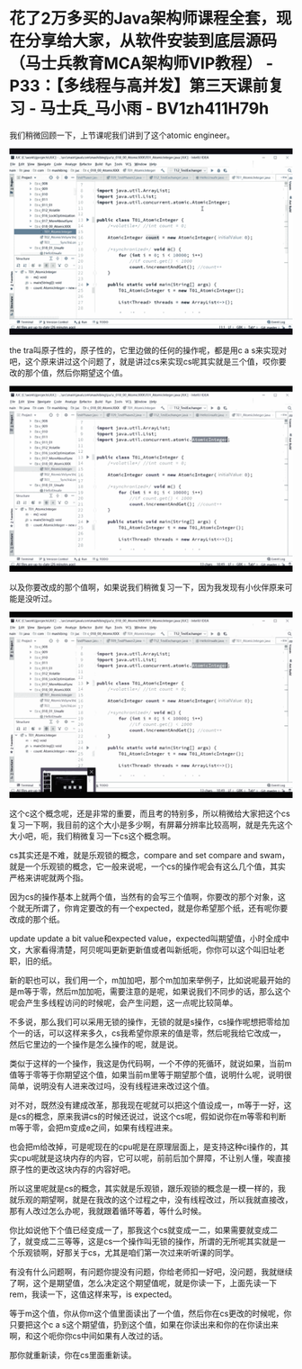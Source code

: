 # 花了2万多买的Java架构师课程全套，现在分享给大家，从软件安装到底层源码（马士兵教育MCA架构师VIP教程） - P33：【多线程与高并发】第三天课前复习 - 马士兵_马小雨 - BV1zh411H79h

我们稍微回顾一下，上节课呢我们讲到了这个atomic engineer。

![](img/50f208a287766c7108f4827bf7eacf51_1.png)

the tra叫原子性的，原子性的，它里边做的任何的操作呢，都是用c a s来实现对吧，这个原来讲过这个问题了，就是讲过cs来实现cs呢其实就是三个值，哎你要改的那个值，然后你期望这个值。



![](img/50f208a287766c7108f4827bf7eacf51_3.png)

以及你要改成的那个值啊，如果说我们稍微复习一下，因为我发现有小伙伴原来可能是没听过。

![](img/50f208a287766c7108f4827bf7eacf51_5.png)

这个c这个概念呢，还是非常的重要，而且考的特别多，所以稍微给大家把这个cs复习一下啊，我目前的这个大小是多少啊，有屏幕分辨率比较高啊，就是先先这个大小吧，呃，我们稍微复习一下cs这个概念啊。

cs其实还是不难，就是乐观锁的概念，compare and set compare and swam，就是一个乐观锁的概念，它一般来说呢，一个cs的操作呢会有这么几个值，其实严格来讲呢就两个指。

因为cs的操作基本上就两个值，当然有的会写三个值啊，你要改的那个对象，这个就无所谓了，你肯定要改的有一个expected，就是你希望那个纸，还有呢你要改成的那个纸。

update update a bit value和expected value，expected叫期望值，小时全成中文，大家看得清楚，阿贝呢叫更新更新值或者叫新纸呃，你你可以这个叫旧址老职，旧的纸。

新的职也可以，我们用一个，m加加吧，那个m加加来举例子，比如说呢最开始的是m等于零，然后m加加呃，需要注意的是呢，如果说我们不同步的话，那么这个呢会产生多线程访问的时候呢，会产生问题，这一点呢比较简单。

不多说，那么我们可以采用无锁的操作，无锁的就是s操作，cs操作呢想把零给加个一的话，可以这样来多久，cs我希望你原来的值是零，然后呢我给它改成一，然后它里边的一个操作是怎么操作的呢，就是说。

类似于这样的一个操作，我这是伪代码啊，一个不停的死循环，就说如果，当前m值等于零等于你期望这个值，如果当前m里等于期望那个值，说明什么呢，说明很简单，说明没有人进来改过吗，没有线程进来改过这个值。

对不对，既然没有建成改革，那我现在呢就可以把这个值设成一，m等于一好，这是cs的概念，原来我讲cs的时候还说过，说这个cs呢，假如说你在m等零和判断m等于零，会把m变成e之间，如果有线程进来。

也会把m给改掉，可是呢现在的cpu呢是在原理层面上，是支持这种ci操作的，其实cpu呢就是这块内存的内容，它可以呢，前前后加个屏障，不让别人懂，唉直接原子性的更改这块内存的内容好吧。

所以这里呢就是cs的概念，其实就是乐观锁，跟乐观锁的概念是一模一样的，我就乐观的期望啊，就是在我改的这个过程之中，没有线程改过，所以我就直接改，那有人改过怎么办呢，我就跟着循环等着，等什么时候。

你比如说他下个值已经变成一了，那我这个cs就变成一二，如果需要就变成二了，就变成二三等等，这是cs一个操作叫无锁的操作，所谓的无所呢其实就是一个乐观锁啊，好那关于cs，尤其是咱们第一次过来听听课的同学。

有没有什么问题啊，有问题你提没有问题，你给老师扣一好吧，没问题，我就继续了啊，这个是期望值，怎么决定这个期望值呢，就是你读一下，上面先读一下rem，我读一下，这值这样来写，is expected。

等于m这个值，你从你m这个值里面读出了一个值，然后你在cs更改的时候呢，你只要把这个c a s这个期望值，扔到这个值，如果在你读出来和你的在你读出来啊，和这个呃你你cs中间如果有人改过的话。

那你就重新读，你在cs里面重新读。
